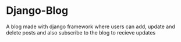 # Django-Blog

A blog made with django framework where users can add, update and delete posts and also subscribe to the blog to recieve updates 